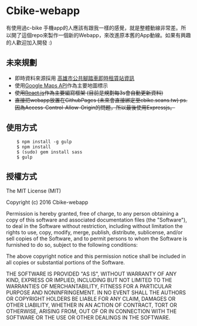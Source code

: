 # Cbike-webapp

有使用過c-bike 手機app的人應該有跟我一樣的感覺，就是整體動線非常差。所以開了這個repo來製作一個新的Webapp，來改進原本舊的App動線。如果有興趣的人歡迎加入開發 :)

## 未來規劃
- 即時資料來源採用 [高雄市公共腳踏車即時租賃站資訊](http://data.kaohsiung.gov.tw/Opendata/DetailList.aspx?CaseNo1=AH&CaseNo2=6&Lang=C)
- 使用[Google Maps API](https://developers.google.com/maps/?hl=zh-tw)作為主要地圖標示
- <del>使用[React.js](https://facebook.github.io/react/)作為主要編寫框架 (目前是規劃每3s會自動更新資料)</del>
- <del>直接把webapp放置在GithubPages (未來會直接綁定至cbike.seans.tw)<del>
ps. 因為Access-Control-Allow-Origin的問題，所以最後使用Expressjs。


## 使用方式

```
    $ npm install -g gulp
    $ npm install
    $ (sudo) gem install sass
    $ gulp
```


## 授權方式

The MIT License (MIT)

Copyright (c) 2016 Cbike-webapp

Permission is hereby granted, free of charge, to any person obtaining a copy
of this software and associated documentation files (the "Software"), to deal
in the Software without restriction, including without limitation the rights
to use, copy, modify, merge, publish, distribute, sublicense, and/or sell
copies of the Software, and to permit persons to whom the Software is
furnished to do so, subject to the following conditions:

The above copyright notice and this permission notice shall be included in all
copies or substantial portions of the Software.

THE SOFTWARE IS PROVIDED "AS IS", WITHOUT WARRANTY OF ANY KIND, EXPRESS OR
IMPLIED, INCLUDING BUT NOT LIMITED TO THE WARRANTIES OF MERCHANTABILITY,
FITNESS FOR A PARTICULAR PURPOSE AND NONINFRINGEMENT. IN NO EVENT SHALL THE
AUTHORS OR COPYRIGHT HOLDERS BE LIABLE FOR ANY CLAIM, DAMAGES OR OTHER
LIABILITY, WHETHER IN AN ACTION OF CONTRACT, TORT OR OTHERWISE, ARISING FROM,
OUT OF OR IN CONNECTION WITH THE SOFTWARE OR THE USE OR OTHER DEALINGS IN THE
SOFTWARE.
